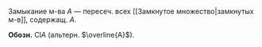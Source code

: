 Замыкание м-ва $A$ — пересеч. всех [[Замкнутое множество|замкнутых м-в]], содержащ. $A$.

**Обозн.** $\mathrm{Cl}A$ (альтерн. $\overline{A}$).